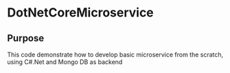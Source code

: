 # DotNetCoreMicroservice

## Purpose

This code demonstrate how to develop basic microservice from the scratch, using C#.Net and Mongo DB as backend